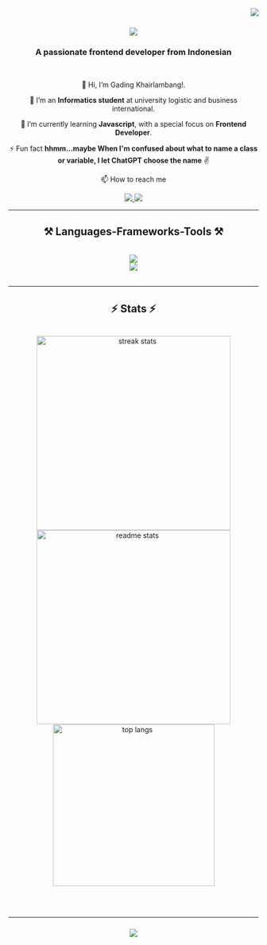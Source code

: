 <img align="right" src="https://visitor-badge.laobi.icu/badge?page_id=mieramensatu.mieramensatu" />

<h1 align="center">
    <img src="https://readme-typing-svg.herokuapp.com/?font=Righteous&size=35&center=true&vCenter=true&width=500&height=70&duration=4000&lines=Hi+There!+👋;+I'm+Gading+Khairlambang!;" />
</h1>

<h3 align="center">A passionate frontend developer from Indonesian</h3>

<br/>

<div align="center">
 
 👋 Hi, I’m Gading Khairlambang!.

 🔭 I’m an **Informatics student** at university logistic and business international.
 
 🌱 I’m currently learning **Javascript**, with a special focus on **Frontend Developer**.

 ⚡ Fun fact **hhmm...maybe When I'm confused about what to name a class or variable, I let ChatGPT choose the name** ✌️

 📫 How to reach me

 </div>
 
<div align="center"> 
  <a href="mailto:sasakihaise985@gmail.com">
    <img src="https://img.shields.io/badge/Gmail-333333?style=for-the-badge&logo=gmail&logoColor=red" />
  </a>
  <a href="https://www.linkedin.com/in/gading-khairlambang-9a9223241/" target="_blank">
    <img src="https://img.shields.io/badge/LinkedIn-0077B5?style=for-the-badge&logo=linkedin&logoColor=white" target="_blank" />
  </a>
</div>

 <hr/>
 
<h2 align="center">⚒️ Languages-Frameworks-Tools ⚒️</h2>
<br/>
<div align="center">
    <img src="https://skillicons.dev/icons?i=html,css,js,tailwind,sass,vue,vites" />
    <br>
    <img src="https://skillicons.dev/icons?i=vite,github,git,vscode,notion" /><br>
</div>

<br/>
<hr/>

<h2 align="center">⚡ Stats ⚡</h2>
<br>
<div align=center>
  <img width=390 src="https://streak-stats.demolab.com/?user=mieramensatu&theme=vue-dark&card_width=494" alt="streak stats"/>
  <img width=390 src="https://github-readme-stats.vercel.app/api?username=mieramensatu&theme=vue-dark&rank_icon=github&border_radius=10" alt="readme stats" />
  <br/>
  <img width=325 align="center" src="https://github-readme-stats-salesp07.vercel.app/api/top-langs/?username=salesp07&hide=HTML&langs_count=8&layout=compact&theme=react&border_radius=10&size_weight=0.5&count_weight=0.5&exclude_repo=github-readme-stats" alt="top langs" />
</div>

<br/><br/>

<hr/>

<h3 align="center">
    <img src="https://readme-typing-svg.herokuapp.com/?font=Righteous&size=25&center=true&vCenter=true&width=500&height=70&duration=4000&lines=Thanks+for+visiting!+;Shoot+me+message+on+LinkedIn!;I'm+always+down+to+collab+🫶🏻" />
</h3>
